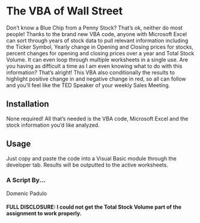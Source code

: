 # The VBA of Wall Street

Don’t know a Blue Chip from a Penny Stock? That’s ok, neither do most people! Thanks to the brand new VBA code, anyone with Microsoft Excel can sort through years of stock data to pull relevant information including the Ticker Symbol, Yearly change in Opening and Closing prices for stocks, percent changes for opening and closing prices over a year and Total Stock Volume. It can even loop through multiple worksheets in a single use. Are you having as difficult a time as I am even knowing what to do with this information? That’s alright! This VBA also conditionally the results to highlight positive change in and negative change in red, so all can follow and you’ll feel like the TED Speaker of your weekly Sales Meeting.

## Installation

None required! All that’s needed is the VBA code, Microsoft Excel and the stock information you’d like analyzed.

## Usage

Just copy and paste the code into a Visual Basic module through the developer tab. Results will be outputted to the active worksheets.

### A Script By...
Domenic Padulo

#### FULL DISCLOSURE: I could not get the Total Stock Volume part of the assignment to work properly.
